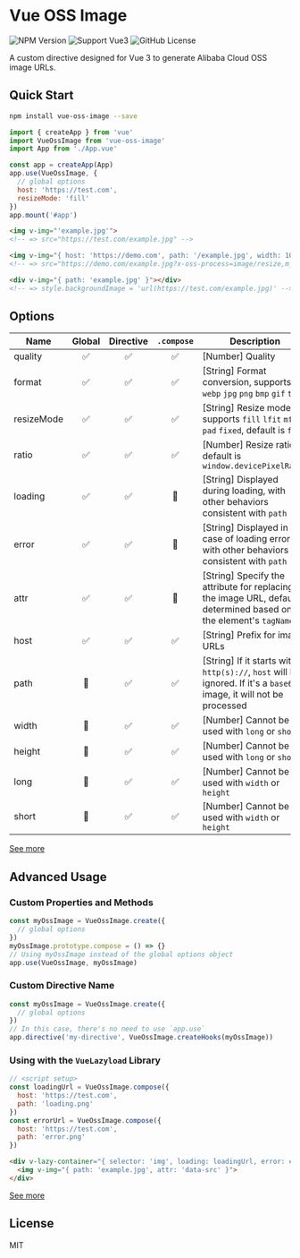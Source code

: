 # Vue OSS Image
![NPM Version](https://img.shields.io/npm/v/vue-oss-image)
![Support Vue3](https://img.shields.io/badge/vue-3.x-42b883)
![GitHub License](https://img.shields.io/github/license/banrikun/vue-oss-image)

A custom directive designed for Vue 3 to generate Alibaba Cloud OSS image URLs.

## Quick Start
```bash
npm install vue-oss-image --save
```
```js
import { createApp } from 'vue'
import VueOssImage from 'vue-oss-image'
import App from './App.vue'

const app = createApp(App)
app.use(VueOssImage, {
  // global options
  host: 'https://test.com',
  resizeMode: 'fill'
})
app.mount('#app')
```
```html
<img v-img="'example.jpg'">
<!-- => src="https://test.com/example.jpg" -->

<img v-img="{ host: 'https://demo.com', path: '/example.jpg', width: 100, height: 50, ratio: 2 }">
<!-- => src="https://demo.com/example.jpg?x-oss-process=image/resize,m_fill,w_200,h_100" -->

<div v-img="{ path: 'example.jpg' }"></div>
<!-- => style.backgroundImage = 'url(https://test.com/example.jpg)' -->
```

## Options
| Name | Global | Directive | `.compose` | Description |
|-|:-:|:-:|:-:|-|
| quality | ✅ | ✅ | ✅ | [Number] Quality |
| format | ✅ | ✅ | ✅ | [String] Format conversion, supports `webp` `jpg` `png` `bmp` `gif` `tiff` |
| resizeMode | ✅ | ✅ | ✅ | [String] Resize mode, supports `fill` `lfit` `mfit` `pad` `fixed`, default is `fill` |
| ratio | ✅ | ✅ | ✅ | [Number] Resize ratio, default is `window.devicePixelRatio` |
| loading | ✅ | ✅ | 🚫 | [String] Displayed during loading, with other behaviors consistent with `path` |
| error | ✅ | ✅ | 🚫 | [String] Displayed in case of loading error, with other behaviors consistent with `path` |
| attr | ✅ | ✅ | 🚫 | [String] Specify the attribute for replacing the image URL, default is determined based on the element's `tagName` |
| host | ✅ | ✅ | ✅ | [String] Prefix for image URLs |
| path | 🚫 | ✅ | ✅ | [String] If it starts with `http(s)://`, `host` will be ignored. If it's a `base64` image, it will not be processed |
| width | 🚫 | ✅ | ✅ | [Number] Cannot be used with `long` or `short` |
| height | 🚫 | ✅ | ✅ | [Number] Cannot be used with `long` or `short` |
| long | 🚫 | ✅ | ✅ | [Number] Cannot be used with `width` or `height` |
| short | 🚫 | ✅ | ✅ | [Number] Cannot be used with `width` or `height` |

[See more](https://www.alibabacloud.com/help/zh/oss/user-guide/img-parameters/)

## Advanced Usage

### Custom Properties and Methods
```js
const myOssImage = VueOssImage.create({
  // global options
})
myOssImage.prototype.compose = () => {}
// Using myOssImage instead of the global options object
app.use(VueOssImage, myOssImage)
```

### Custom Directive Name
```js
const myOssImage = VueOssImage.create({
  // global options
})
// In this case, there's no need to use `app.use`
app.directive('my-directive', VueOssImage.createHooks(myOssImage))
```

### Using with the `VueLazyload` Library
```js
// <script setup>
const loadingUrl = VueOssImage.compose({
  host: 'https://test.com',
  path: 'loading.png'
})
const errorUrl = VueOssImage.compose({
  host: 'https://test.com',
  path: 'error.png'
})
```
```html
<div v-lazy-container="{ selector: 'img', loading: loadingUrl, error: errorUrl }">
  <img v-img="{ path: 'example.jpg', attr: 'data-src' }">
</div>
```

[See more](https://github.com/hilongjw/vue-lazyload/tree/next)

## License
MIT
